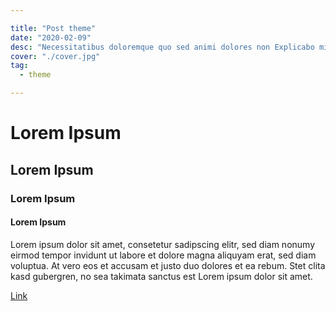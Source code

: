 ```yaml
---

title: "Post theme"
date: "2020-02-09"
desc: "Necessitatibus doloremque quo sed animi dolores non Explicabo minus perferendis voluptatum architecto delectus, necessitatibus veniam obcaecati nulla consequuntur. Asperiores reprehenderit maiores neque hic optio. Minus quia dolores !"
cover: "./cover.jpg"
tag:
  - theme

---
```


# Lorem Ipsum
## Lorem Ipsum
### Lorem Ipsum
#### Lorem Ipsum

Lorem ipsum dolor sit amet, consetetur sadipscing elitr, sed diam nonumy eirmod tempor invidunt ut labore et dolore magna aliquyam erat, sed diam voluptua. At vero eos et accusam et justo duo dolores et ea rebum. Stet clita kasd gubergren, no sea takimata sanctus est Lorem ipsum dolor sit amet.

[Link](https://google.com)

